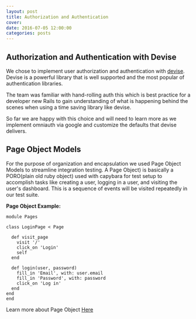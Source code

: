 ```yaml
---
layout: post
title: Authorization and Authentication
cover:
date: 2016-07-05 12:00:00
categories: posts
---
```


## Authorization and Authentication with Devise

  We chose to implement user authorization and authentication with [devise](https://github.com/plataformatec/devise). Devise is a powerful library that is well supported and the most popular of authentication libraries.

  The team was familiar with hand-rolling auth this which is best practice for a developer new Rails to gain understanding of what is happening behind the scenes when using a time saving library like devise.

  So far we are happy with this choice and will need to learn more as we implement omniauth via google and customize the defaults that devise delivers.

## Page Object Models

  For the purpose of organization and encapsulation we used Page Object Models to streamline integration testing. A Page Object) is basically a PORO(plain old ruby object) used with capybara for test setup to accomplish tasks like creating a user, logging in a user, and visiting the user's dashboard. This is a sequence of events will be visited repeatedly in our test suite.

  __Page Object Example:__

  ```
  module Pages

  class LoginPage < Page

    def visit_page
      visit '/'
      click_on 'Login'
      self
    end

    def login(user, password)
      fill_in 'Email', with: user.email
      fill_in 'Password', with: password
      click_on 'Log in'
    end
  end
end
```
Learn more about Page Object [Here](http://mikepackdev.com/blog_posts/41-component-based-acceptance-testing)
